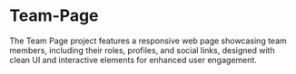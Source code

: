 # Team-Page
The Team Page project features a responsive web page showcasing team members, including their roles, profiles, and social links, designed with clean UI and interactive elements for enhanced user engagement.
